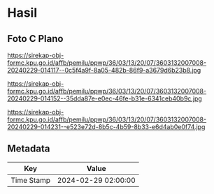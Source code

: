 # Hasil

## Foto C Plano

https://sirekap-obj-formc.kpu.go.id/affb/pemilu/ppwp/36/03/13/20/07/3603132007008-20240229-014117--0c5f4a9f-8a05-482b-86f9-a3679d6b23b8.jpg

https://sirekap-obj-formc.kpu.go.id/affb/pemilu/ppwp/36/03/13/20/07/3603132007008-20240229-014152--35dda87e-e0ec-46fe-b31e-6341ceb40b9c.jpg

https://sirekap-obj-formc.kpu.go.id/affb/pemilu/ppwp/36/03/13/20/07/3603132007008-20240229-014231--e523e72d-8b5c-4b59-8b33-e6d4ab0e0f74.jpg


## Metadata

| Key        | Value               |
| ---------- | ------------------- |
| Time Stamp | 2024-02-29 02:00:00 |



